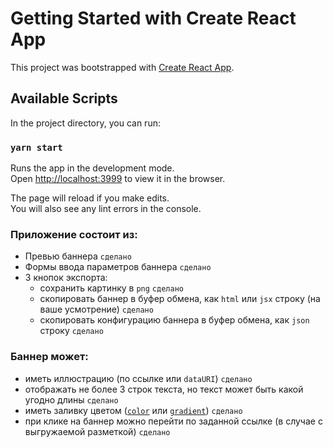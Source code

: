 

# Getting Started with Create React App

This project was bootstrapped with [Create React App](https://github.com/facebook/create-react-app).

## Available Scripts

In the project directory, you can run:

### `yarn start`

Runs the app in the development mode.\
Open [http://localhost:3999](http://localhost:3000) to view it in the browser.

The page will reload if you make edits.\
You will also see any lint errors in the console.

### Приложение состоит из:
* Превью баннера `сделано`
* Формы ввода параметров баннера `сделано`
* 3 кнопок экспорта:
    * сохранить картинку в `png` `сделано`
    * скопировать баннер в буфер обмена, как `html` или `jsx` строку (на ваше усмотрение) `сделано`
    * скопировать конфигурацию баннера в буфер обмена, как `json` строку `сделано`

### Баннер может:
* иметь иллюстрацию (по ссылке или `dataURI`) `сделано`
* отображать не более 3 строк текста, но текст может быть какой угодно длины `сделано`
* иметь заливку цветом ([`color`](https://developer.mozilla.org/ru/docs/Web/CSS/color_value) или [`gradient`](https://developer.mozilla.org/ru/docs/Web/CSS/gradient)) `сделано`
* при клике на баннер можно перейти по заданной ссылке (в случае с выгружаемой разметкой) `сделано`

